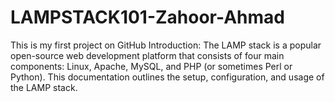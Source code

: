 # LAMPSTACK101-Zahoor-Ahmad
This is my first project on GitHub
Introduction:
The LAMP stack is a popular open-source web development platform that consists of four main components: Linux, Apache, MySQL, and PHP (or sometimes Perl or Python). This documentation outlines the setup, configuration, and usage of the LAMP stack.
